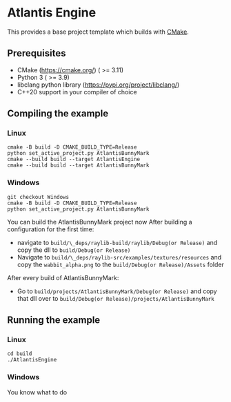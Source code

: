 # Atlantis Engine

This provides a base project template which builds with [CMake](https://cmake.org).

## Prerequisites

- CMake (https://cmake.org/) ( >= 3.11)
- Python 3 ( >= 3.9)
- libclang python library (https://pypi.org/project/libclang/)
- C++20 support in your compiler of choice

## Compiling the example

### Linux

```
cmake -B build -D CMAKE_BUILD_TYPE=Release
python set_active_project.py AtlantisBunnyMark
cmake --build build --target AtlantisEngine
cmake --build build --target AtlantisBunnyMark
```

### Windows

```
git checkout Windows
cmake -B build -D CMAKE_BUILD_TYPE=Release
python set_active_project.py AtlantisBunnyMark
```

You can build the AtlantisBunnyMark project now
After building a configuration for the first time:

- navigate to `build/\_deps/raylib-build/raylib/Debug(or Release)` and copy the dll to `build/Debug(or Release)`
- Navigate to `build/\_deps/raylib-src/examples/textures/resources` and copy the `wabbit_alpha.png` to the `build/Debug(or Release)/Assets` folder

After every build of AtlantisBunnyMark:

- Go to `build/projects/AtlantisBunnyMark/Debug(or Release)` and copy that dll over to `build/Debug(or Release)/projects/AtlantisBunnyMark`

## Running the example

### Linux

```
cd build
./AtlantisEngine
```

### Windows

You know what to do
